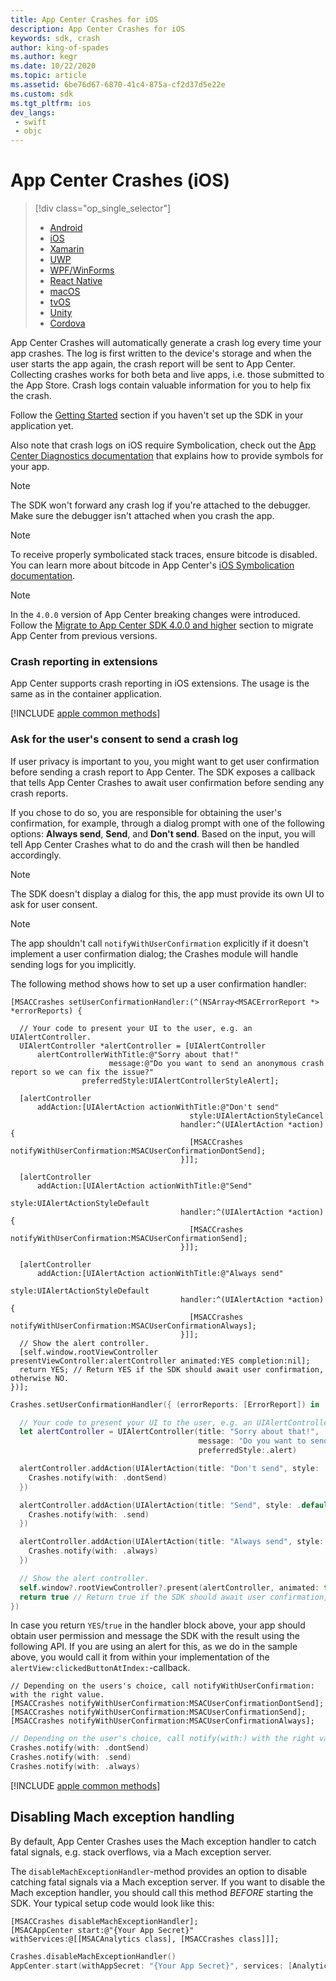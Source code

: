 ```yaml
---
title: App Center Crashes for iOS
description: App Center Crashes for iOS
keywords: sdk, crash
author: king-of-spades
ms.author: kegr
ms.date: 10/22/2020
ms.topic: article
ms.assetid: 6be76d67-6870-41c4-875a-cf2d37d5e22e
ms.custom: sdk
ms.tgt_pltfrm: ios
dev_langs:
 - swift
 - objc
---
```


# App Center Crashes (iOS)
> [!div  class="op_single_selector"]
> * [Android](android.md)
> * [iOS](ios.md)
> * [Xamarin](xamarin.md)
> * [UWP](uwp.md)
> * [WPF/WinForms](wpf-winforms.md)
> * [React Native](react-native.md)
> * [macOS](macos.md)
> * [tvOS](tvos.md)
> * [Unity](unity.md)
> * [Cordova](cordova.md)

App Center Crashes will automatically generate a crash log every time your app crashes. The log is first written to the device's storage and when the user starts the app again, the crash report will be sent to App Center. Collecting crashes works for both beta and live apps, i.e. those submitted to the App Store. Crash logs contain valuable information for you to help fix the crash.

Follow the [Getting Started](~/sdk/getting-started/ios.md) section if you haven't set up the SDK in your application yet.

Also note that crash logs on iOS require Symbolication, check out the [App Center Diagnostics documentation](~/diagnostics/iOS-symbolication.md) that explains how to provide symbols for your app.

> [!NOTE]
> The SDK won't forward any crash log if you're attached to the debugger. Make sure the debugger isn't attached when you crash the app.

> [!NOTE]
> To receive properly symbolicated stack traces, ensure bitcode is disabled. You can learn more about bitcode in App Center's [iOS Symbolication documentation](~/diagnostics/ios-symbolication.md#bitcode).

> [!NOTE]
> In the `4.0.0` version of App Center breaking changes were introduced. Follow the [Migrate to App Center SDK 4.0.0 and higher](../getting-started/migration/apple-sdk-update.md) section to migrate App Center from previous versions.

### Crash reporting in extensions

App Center supports crash reporting in iOS extensions. The usage is the same as in the container application.

[!INCLUDE [apple common methods](includes/apple-common-methods-1.md)]

### Ask for the user's consent to send a crash log

If user privacy is important to you, you might want to get user confirmation before sending a crash report to App Center. The SDK exposes a callback that tells App Center Crashes to await user confirmation before sending any crash reports.

If you chose to do so, you are responsible for obtaining the user's confirmation, for example, through a dialog prompt with one of the following options: **Always send**, **Send**, and **Don't send**. Based on the input, you will tell App Center Crashes what to do and the crash will then be handled accordingly.

> [!NOTE]
> The SDK doesn't display a dialog for this, the app must provide its own UI to ask for user consent.

> [!NOTE]
> The app shouldn't call `notifyWithUserConfirmation` explicitly if it doesn't implement a user confirmation dialog; the Crashes module will handle sending logs for you implicitly.

The following method shows how to set up a user confirmation handler:

```objc
[MSACCrashes setUserConfirmationHandler:(^(NSArray<MSACErrorReport *> *errorReports) {

  // Your code to present your UI to the user, e.g. an UIAlertController.
  UIAlertController *alertController = [UIAlertController
      alertControllerWithTitle:@"Sorry about that!"
                      message:@"Do you want to send an anonymous crash report so we can fix the issue?"
                preferredStyle:UIAlertControllerStyleAlert];

  [alertController
      addAction:[UIAlertAction actionWithTitle:@"Don't send"
                                        style:UIAlertActionStyleCancel
                                      handler:^(UIAlertAction *action) {
                                        [MSACCrashes notifyWithUserConfirmation:MSACUserConfirmationDontSend];
                                      }]];

  [alertController
      addAction:[UIAlertAction actionWithTitle:@"Send"
                                        style:UIAlertActionStyleDefault
                                      handler:^(UIAlertAction *action) {
                                        [MSACCrashes notifyWithUserConfirmation:MSACUserConfirmationSend];
                                      }]];

  [alertController
      addAction:[UIAlertAction actionWithTitle:@"Always send"
                                        style:UIAlertActionStyleDefault
                                      handler:^(UIAlertAction *action) {
                                        [MSACCrashes notifyWithUserConfirmation:MSACUserConfirmationAlways];
                                      }]];
  // Show the alert controller.
  [self.window.rootViewController presentViewController:alertController animated:YES completion:nil];
  return YES; // Return YES if the SDK should await user confirmation, otherwise NO.
})];
```
```swift
Crashes.setUserConfirmationHandler({ (errorReports: [ErrorReport]) in

  // Your code to present your UI to the user, e.g. an UIAlertController.
  let alertController = UIAlertController(title: "Sorry about that!",
                                          message: "Do you want to send an anonymous crash report so we can fix the issue?",
                                          preferredStyle:.alert)

  alertController.addAction(UIAlertAction(title: "Don't send", style: .cancel) {_ in
    Crashes.notify(with: .dontSend)
  })

  alertController.addAction(UIAlertAction(title: "Send", style: .default) {_ in
    Crashes.notify(with: .send)
  })

  alertController.addAction(UIAlertAction(title: "Always send", style: .default) {_ in
    Crashes.notify(with: .always)
  })

  // Show the alert controller.
  self.window?.rootViewController?.present(alertController, animated: true)
  return true // Return true if the SDK should await user confirmation, otherwise return false.
})
```

In case you return `YES`/`true` in the handler block above, your app should obtain user permission and message the SDK with the result using the following API. If you are using an alert for this, as we do in the sample above, you would call it from within your implementation of the `alertView:clickedButtonAtIndex:`-callback.

```objc
// Depending on the users's choice, call notifyWithUserConfirmation: with the right value.
[MSACCrashes notifyWithUserConfirmation:MSACUserConfirmationDontSend];
[MSACCrashes notifyWithUserConfirmation:MSACUserConfirmationSend];
[MSACCrashes notifyWithUserConfirmation:MSACUserConfirmationAlways];
```
```swift
// Depending on the user's choice, call notify(with:) with the right value.
Crashes.notify(with: .dontSend)
Crashes.notify(with: .send)
Crashes.notify(with: .always)
```

[!INCLUDE [apple common methods](includes/apple-common-methods-2.md)]

## Disabling Mach exception handling

By default, App Center Crashes uses the Mach exception handler to catch fatal signals, e.g. stack overflows, via a Mach exception server.

The `disableMachExceptionHandler`-method provides an option to disable catching fatal signals via a Mach exception server. If you want to disable the Mach exception handler, you should call this method *BEFORE* starting the SDK. Your typical setup code would look like this:

```objc
[MSACCrashes disableMachExceptionHandler];
[MSACAppCenter start:@"{Your App Secret}" withServices:@[[MSACAnalytics class], [MSACCrashes class]]];
```
```swift
Crashes.disableMachExceptionHandler()
AppCenter.start(withAppSecret: "{Your App Secret}", services: [Analytics.self, Crashes.self])
```
